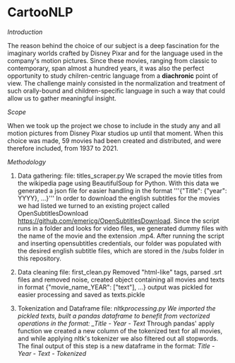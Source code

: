 # CartooNLP

_Introduction_

The reason behind the choice of our subject is a deep fascination for the imaginary worlds crafted by Disney Pixar and for the language used in the company's motion pictures. Since these movies, ranging from classic to contemporary, span almost a hundred years, it was also the perfect opportunity to study chilren-centric language from a **diachronic** point of view. The challenge mainly consisted in the normalization and treatment of such orally-bound and children-specific language in such a way that could allow us to gather meaningful insight.

_Scope_

When we took up the project we chose to include in the study any and all motion pictures from Disney Pixar studios up until that moment. When this choice was made, 59 movies had been created and distributed, and were therefore included, from 1937 to 2021.

_Methodology_

1.  Data gathering:
    file: titles_scraper.py
    We scraped the movie titles from the wikipedia page using BeautifulSoup for Python. With this data we generated a json file for easier handling in the format
    '''{"Title": {"year": YYYY}, ...}'''
    In order to download the english subtitles for the movies we had listed we turned to an existing project called OpenSubtitlesDownload https://github.com/emericg/OpenSubtitlesDownload. Since the script runs in a folder and looks for video files, we generated dummy files with the name of the movie and the extension .mp4. After running the script and inserting opensubtitles credentials, our folder was populated with the desired english subtitle files, which are stored in the /subs folder in this repository.

2.  Data cleaning
    file: first_clean.py
    Removed "html-like" tags, parsed .srt files and removed noise, created object containing all movies and texts in format
    {"movie_name_YEAR": ["text"], ...}
    output was pickled for easier processing and saved as texts.pickle

3.  Tokenization and Dataframe
    file: nltk*processing.py
    We imported the pickled texts, built a pandas dataframe to benefit from vectorized operations in the format:
    \_Title - Year - Text*
    Through pandas' apply function we created a new column of the tokenized text for all movies, and while applying nltk's tokenizer we also filtered out all stopwords.
    The final output of this step is a new dataframe in the format:
    _Title - Year - Text - Tokenized_
